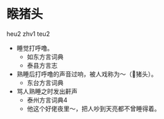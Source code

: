 # 睺猪头
heu2 zhv1 teu2
+ 睡觉打呼噜。
  * 如东方言词典
  * 泰县方言志
+ 熟睡后打呼噜的声音过响，被人戏称为～（𪹍猪头）。
  * 东台方言词典
+ 骂人熟睡之时发出鼾声
  * 泰州方言词典4
  - 他这个好佬夜里～，把人吵到天亮都不曾睡得着。

